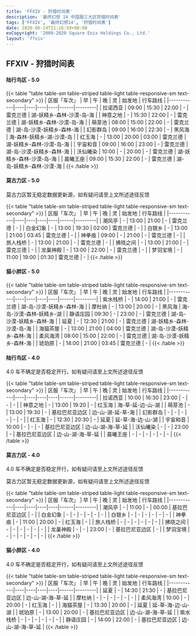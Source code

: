 ```yaml
---
title: 'FFXIV - 狩猎时间表'
description: '最终幻想 14 中国服三大区狩猎时间表'
tags: ['FFXIV', '最终幻想14', '狩猎时间表']
date: 2020-06-14T21:16:59+08:00
exCopyright: '2009-2020 Square Enix Holdings Co., Ltd.'
layout: 'ffxiv'
---
```


## FFXIV - 狩猎时间表

#### 陆行鸟区 - 5.0

{{< table "table table-sm table-striped table-light table-responsive-sm text-secondary" >}}
| 区服「车次」 | 早 | 午 | 晚 | 灵 | 始发地 | 行车路线 |
|------------|----|----|----|----|------|---------|
| 拉诺西亚 | 09:00 | 15:30 | 22:00 | - | 雷克兰德 | 湖-妖精乡-森林-沙漠-岛-海 |
| 神意之地 | - | 15:30 | 22:00 | - | 雷克兰德 | 湖-妖精乡-森林-沙漠-岛-海 |
| 萌芽池 | 08:00 | 15:00 | 22:00 | - | 雷克兰德 | 湖-岛-沙漠-妖精乡-森林-海 |
| 幻影群岛 | 09:00 | 16:00 | 22:30 | - | 黑风海 | 海-森林-妖精乡-湖-沙漠-岛 |
| 红玉海 | - | 13:00 | 20:00 | 03:00 | 雷克兰德 | 湖-妖精乡-森林-沙漠-岛-海 |
| 宇宙和音 | 09:00 | 16:00 | 23:00 | - | 雷克兰德 | 湖-岛-沙漠-妖精乡-森林-海 |
| 沃仙曦染 | 10:00 | - | 20:00 | - | 雷克兰德 | 湖-妖精乡-森林-沙漠-岛-海 |
| 晨曦王座 | 09:00 | 15:30 | 22:00 | - | 雷克兰德 | 湖-岛-妖精乡-森林-沙漠-海 |
{{< /table >}}

#### 莫古力区 - 5.0

莫古力区暂无稳定数据更新源，如有疑问请至上文所述途径反馈

{{< table "table table-sm table-striped table-light table-responsive-sm text-secondary" >}}
| 区服「车次」 | 早 | 午 | 晚 | 灵 | 始发地 | 行车路线 |
|------------|----|----|----|----|------|---------|
| 潮风亭 | - | 13:00 | 21:00 | - | 雷克兰德 | - |
| 白金幻象 | - | 13:00 | 19:30 | 02:00 | 雷克兰德 | - |
| 白银乡 | - | 13:00 | 21:00 | 03:45 | 雷克兰德 | - |
| 神拳痕 | 09:00 | - | 21:00 | - | 雷克兰德 | - |
| 旅人栈桥 | - | 13:00 | 21:00 | - | 雷克兰德 | - |
| 拂晓之间 | - | 13:00 | 21:00 | - | 雷克兰德 | - |
| 龙巢神殿 | - | 13:00 | 22:00 | - | 雷克兰德 | - |
| 梦羽宝境 | - | 11:00 | 19:00 | 01:30 | 雷克兰德 | - |
{{< /table >}}

#### 猫小胖区 - 5.0

{{< table "table table-sm table-striped table-light table-responsive-sm text-secondary" >}}
| 区服「车次」 | 早 | 午 | 晚 | 灵 | 始发地 | 行车路线 |
|------------|----|----|----|----|------|---------|
| 紫水栈桥 | - | 14:00 | 21:00 | - | 雷克兰德 | 湖-岛-沙漠-妖精乡-森林-海 |
| 摩杜纳 | - | 13:00 | 20:00 | - | 黑风海 | 海-岛-沙漠-森林-妖精乡-湖 |
| 静语庄园 | 09:30 | - | 23:00 | - | 雷克兰德 | 湖-岛-沙漠-妖精乡-森林-海 |
| 延夏 | - | 12:30 | 21:00 | - | 雷克兰德 | 湖-妖精乡-森林-沙漠-岛-海 |
| 海猫茶屋 | - | 13:00 | 21:00 | 04:00 | 雷克兰德 | 湖-岛-沙漠-妖精乡-森林-海 |
| 柔风海湾 | 08:00 | 15:00 | 22:00 | - | 雷克兰德 | 湖-岛-沙漠-妖精乡-森林-海 |
| 琥珀原 | - | 14:00 | 21:00 | 03:45 | 雷克兰德 | - |
{{< /table >}}

#### 陆行鸟区 - 4.0

4.0 车不确定是否稳定开行，如有疑问请至上文所述途径反馈

{{< table "table table-sm table-striped table-light table-responsive-sm text-secondary" >}}
| 区服「车次」 | 早 | 午 | 晚 | 灵 | 始发地 | 行车路线 |
|------------|----|----|----|----|------|---------|
| 拉诺西亚 | 10:00 | 16:30 | 23:00 | - | - | - |
| 神意之地 | - | 13:00 | 19:20 | - | 红玉海 | 海-草-延-边-山-湖 |
| 萌芽池 | - | 13:00 | 19:30 | - | 基拉巴尼亚边区 | 边-山-湖-延-草-海 |
| 幻影群岛 | - | - | - | - | - | - |
| 红玉海 | - | 12:30 | 20:30 | - | 延夏 | 延-草-海-边-山-湖 |
| 宇宙和音 | 10:00 | - | - | - | 基拉巴尼亚边区 | 边-山-湖-海-草-延 |
| 沃仙曦染 | - | - | 23:00 | - | 基拉巴尼亚边区 | 边-山-湖-海-草-延 |
| 晨曦王座 | - | - | - | - | - | - |
{{< /table >}}

#### 莫古力区 - 4.0

4.0 车不确定是否稳定开行，如有疑问请至上文所述途径反馈

莫古力区暂无稳定数据更新源，如有疑问请至上文所述途径反馈

{{< table "table table-sm table-striped table-light table-responsive-sm text-secondary" >}}
| 区服「车次」 | 早 | 午 | 晚 | 灵 | 始发地 | 行车路线 |
|------------|----|----|----|----|------|---------|
| 潮风亭 | - | 11:00 | - | 00:00 | 基拉巴尼亚边区 | - |
| 白金幻象 | - | - | - | - | - | - |
| 白银乡 | - | - | - | - | - | - |
| 神拳痕 | - | 11:00 | 20:00 | - | 红玉海 | - |
| 旅人栈桥 | - | - | - | - | - | - |
| 拂晓之间 | - | - | - | - | - | - |
| 龙巢神殿 | - | - | 23:00 | - | 基拉巴尼亚边区 | - |
| 梦羽宝境 | - | - | - | - | - | - |
{{< /table >}}

#### 猫小胖区 - 4.0

4.0 车不确定是否稳定开行，如有疑问请至上文所述途径反馈

{{< table "table table-sm table-striped table-light table-responsive-sm text-secondary" >}}
| 区服「车次」 | 早 | 午 | 晚 | 灵 | 始发地 | 行车路线 |
|------------|----|----|----|----|------|---------|
| 延夏 | - | 14:30 | 21:30 | - | 基拉巴尼亚边区 | 边-山-湖-海-草-延 |
| 摩杜纳 | - | - | - | - | - | - |
| 柔风海湾 | 10:00 | - | 20:00 | - | 红玉海 | - |
| 海猫茶屋 | - | 13:30 | 20:00 | - | 延夏 | 延-草-海-边-山-湖 |
| 琥珀原 | - | 13:00 | 20:00 | - | 基拉巴尼亚边区 | 边-山-湖-海-草-延 |
| 紫水栈桥 | - | - | - | - | - | - |
| 静语庄园 | - | 14:00 | 22:00 | - | 基拉巴尼亚边区 | 边-山-湖-海-草-延 |
{{< /table >}}
